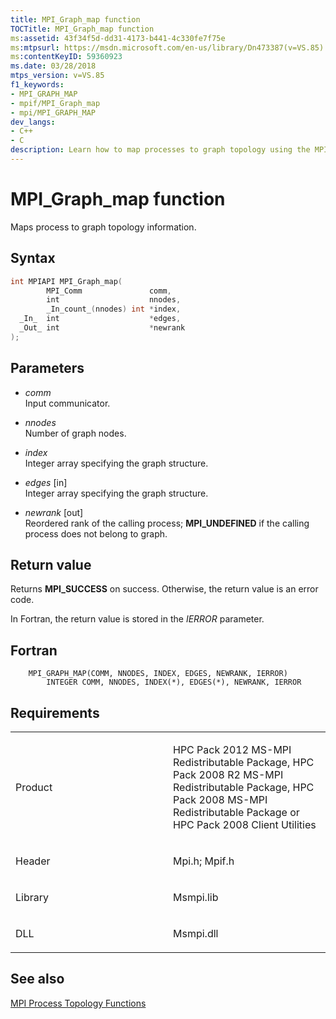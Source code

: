 ```yaml
---
title: MPI_Graph_map function
TOCTitle: MPI_Graph_map function
ms:assetid: 43f34f5d-dd31-4173-b441-4c330fe7f75e
ms:mtpsurl: https://msdn.microsoft.com/en-us/library/Dn473387(v=VS.85)
ms:contentKeyID: 59360923
ms.date: 03/28/2018
mtps_version: v=VS.85
f1_keywords:
- MPI_GRAPH_MAP
- mpif/MPI_Graph_map
- mpi/MPI_GRAPH_MAP
dev_langs:
- C++
- C
description: Learn how to map processes to graph topology using the MPI_Graph_map function on Microsoft's official site. Includes syntax and parameters.
---
```


# MPI\_Graph\_map function

Maps process to graph topology information.

## Syntax

``` c++
int MPIAPI MPI_Graph_map(
        MPI_Comm               comm,
        int                    nnodes,
        _In_count_(nnodes) int *index,
  _In_  int                    *edges,
  _Out_ int                    *newrank
);
```

## Parameters

  - *comm*  
    Input communicator.

  - *nnodes*  
    Number of graph nodes.

  - *index*  
    Integer array specifying the graph structure.

  - *edges* \[in\]  
    Integer array specifying the graph structure.

  - *newrank* \[out\]  
    Reordered rank of the calling process; **MPI\_UNDEFINED** if the calling process does not belong to graph.

## Return value

Returns **MPI\_SUCCESS** on success. Otherwise, the return value is an error code.

In Fortran, the return value is stored in the *IERROR* parameter.

## Fortran

``` FORTRAN
    MPI_GRAPH_MAP(COMM, NNODES, INDEX, EDGES, NEWRANK, IERROR)
        INTEGER COMM, NNODES, INDEX(*), EDGES(*), NEWRANK, IERROR
```

## Requirements

<table>
<colgroup>
<col style="width: 50%" />
<col style="width: 50%" />
</colgroup>
<tbody>
<tr class="odd">
<td><p>Product</p></td>
<td><p>HPC Pack 2012 MS-MPI Redistributable Package, HPC Pack 2008 R2 MS-MPI Redistributable Package, HPC Pack 2008 MS-MPI Redistributable Package or HPC Pack 2008 Client Utilities</p></td>
</tr>
<tr class="even">
<td><p>Header</p></td>
<td>Mpi.h;
Mpif.h</td>
</tr>
<tr class="odd">
<td><p>Library</p></td>
<td>Msmpi.lib</td>
</tr>
<tr class="even">
<td><p>DLL</p></td>
<td>Msmpi.dll</td>
</tr>
</tbody>
</table>


## See also

[MPI Process Topology Functions](mpi-process-topology-functions.md)

